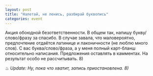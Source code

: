 ```yaml
---
layout: post
title: "Налетай, не ленись, разбирай буквопись"
categories: event
---
```

Акция обоюдной безответственности. В общем так, напишу букву/слово/фразу за спасибо. В случае завала, что маловероятно, предпочтение отдаётся латинице и лаконичности (не люблю много слов). С вас буква/слово/фраза, а у меня полный карт-бланш относительно написания. Предложения оставлять в камментах. На результат особо не рассчитывать. 8)

♨ *Update: Ну, пока что хватит, запись приостановлена. 8)*
